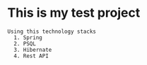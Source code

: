 # This is my test project

```
Using this technology stacks
  1. Spring
  2. PSQL
  3. Hibernate
  4. Rest API
```